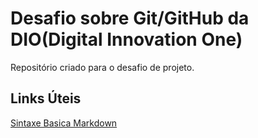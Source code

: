 # Desafio sobre Git/GitHub da DIO(Digital Innovation One)
Repositório criado para o desafio de projeto.

## Links Úteis
[Sintaxe Basica Markdown](https://www.markdownguide.org/basic-syntax/)
